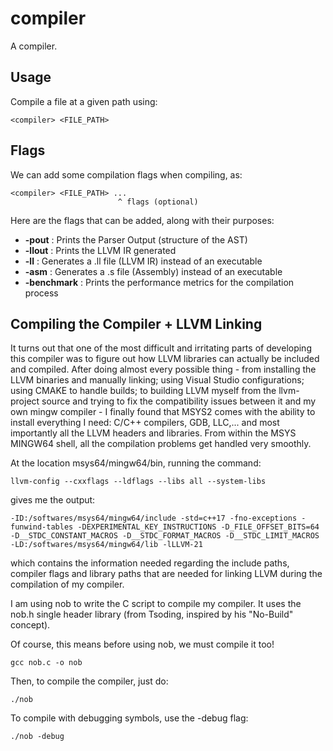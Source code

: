 # compiler
A compiler.

## Usage

Compile a file at a given path using:

```
<compiler> <FILE_PATH>
```

## Flags

We can add some compilation flags when compiling, as:

```
<compiler> <FILE_PATH> ...
                        ^ flags (optional)
```

Here are the flags that can be added, along with their purposes:

- **-pout** : Prints the Parser Output (structure of the AST)
- **-llout** : Prints the LLVM IR generated
- **-ll** : Generates a .ll file (LLVM IR) instead of an executable
- **-asm** : Generates a .s file (Assembly) instead of an executable
- **-benchmark** : Prints the performance metrics for the compilation process

## Compiling the Compiler + LLVM Linking

It turns out that one of the most difficult and irritating parts of developing this compiler was to figure out how LLVM libraries can actually be included and compiled. After doing almost every possible thing - from installing the LLVM binaries and manually linking; using Visual Studio configurations; using CMAKE to handle builds; to building LLVM myself from the llvm-project source and trying to fix the compatibility issues between it and my own mingw compiler - I finally found that MSYS2 comes with the ability to install everything I need: C/C++ compilers, GDB, LLC,... and most importantly all the LLVM headers and libraries. From within the MSYS MINGW64 shell, all the compilation problems get handled very smoothly.

At the location msys64/mingw64/bin, running the command:

```
llvm-config --cxxflags --ldflags --libs all --system-libs
```

gives me the output:

```
-ID:/softwares/msys64/mingw64/include -std=c++17 -fno-exceptions -funwind-tables -DEXPERIMENTAL_KEY_INSTRUCTIONS -D_FILE_OFFSET_BITS=64 -D__STDC_CONSTANT_MACROS -D__STDC_FORMAT_MACROS -D__STDC_LIMIT_MACROS -LD:/softwares/msys64/mingw64/lib -lLLVM-21
```

which contains the information needed regarding the include paths, compiler flags and library paths that are needed for linking LLVM during the compilation of my compiler.

I am using nob to write the C script to compile my compiler. It uses the nob.h single header library (from Tsoding, inspired by his "No-Build" concept).

Of course, this means before using nob, we must compile it too!

```
gcc nob.c -o nob
```

Then, to compile the compiler, just do:

```
./nob
```

To compile with debugging symbols, use the -debug flag:

```
./nob -debug
```
